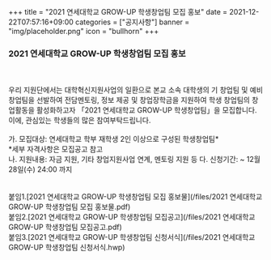 +++
title = "2021 연세대학교 GROW-UP 학생창업팀 모집 홍보"
date = 2021-12-22T07:57:16+09:00
categories = ["공지사항"]
banner = "img/placeholder.png"
icon = "bullhorn"
+++
<!--more-->
### 2021 연세대학교 GROW-UP 학생창업팀 모집 홍보
<br>
<br>
 우리 지원단에서는 대학혁신지원사업의 일환으로 본교 소속 대학생의 기 창업팀 및 예비창업팀을 선발하여 전담멘토링, 정보 제공 및 창업장학금을 지원하여 학생 창업팀의 창업활동을 활성화하고자 「2021 연세대학교 GROW-UP 학생창업팀」을 모집합니다. 이에, 관심있는 학생들의 많은 참여부탁드립니다. <br>
 <br>
 가. 모집대상: 연세대학교 학부 재학생 2인 이상으로 구성된 학생창업팀* <br>
*세부 자격사항은 모집공고 참고<br>
 나. 지원내용: 자금 지원, 기타 창업지원사업 연계, 멘토링 지원 등
 다. 신청기간: ~ 12월 28일(수) 24:00 까지<br>
<br>
<br>
붙임1.[2021 연세대학교 GROW-UP 학생창업팀 모집 홍보물](/files/2021 연세대학교 GROW-UP 학생창업팀 모집 홍보물.pdf)<br>
붙임2.[2021 연세대학교 GROW-UP 학생창업팀 모집공고](/files/2021 연세대학교 GROW-UP 학생창업팀 모집공고.pdf)<br>
붙임3.[2021 연세대학교 GROW-UP 학생창업팀 신청서식](/files/2021 연세대학교 GROW-UP 학생창업팀 신청서식.hwp)<br>
